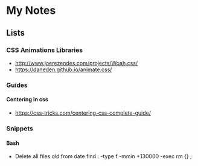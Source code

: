 # My Notes


## Lists

### CSS Animations Libraries
- http://www.joerezendes.com/projects/Woah.css/
- https://daneden.github.io/animate.css/


### Guides

#### Centering in css
-	https://css-tricks.com/centering-css-complete-guide/


### Snippets
#### Bash

- Delete all files old from date
    find . -type f -mmin +130000 -exec rm {} \;
